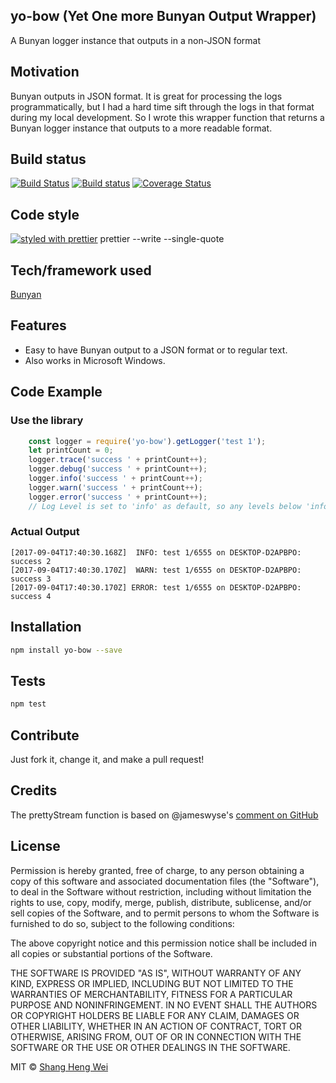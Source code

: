 ## yo-bow (Yet One more Bunyan Output Wrapper)
A Bunyan logger instance that outputs in a non-JSON format

## Motivation
Bunyan outputs in JSON format. It is great for processing the logs programmatically, but I had a hard time sift through the
logs in that format during my local development. So I wrote this wrapper function that returns a Bunyan logger instance that outputs to a more
readable format.

## Build status
[![Build Status](https://travis-ci.org/shwei/yo-bow.svg?branch=master)](https://travis-ci.org/shwei/yo-bow)
[![Build status](https://ci.appveyor.com/api/projects/status/p6edh0vg001r4e7h?svg=true)](https://ci.appveyor.com/project/shwei/yo-bow)
[![Coverage Status](https://coveralls.io/repos/github/shwei/yo-bow/badge.svg?branch=master)](https://coveralls.io/github/shwei/yo-bow?branch=master)

## Code style
[![styled with prettier](https://img.shields.io/badge/styled_with-prettier-ff69b4.svg)](https://github.com/prettier/prettier)
prettier --write --single-quote


## Tech/framework used
[Bunyan](https://github.com/trentm/node-bunyan)


## Features
- Easy to have Bunyan output to a JSON format or to regular text.
- Also works in Microsoft Windows.


## Code Example
### Use the library
```javascript
    const logger = require('yo-bow').getLogger('test 1');
    let printCount = 0;
    logger.trace('success ' + printCount++);
    logger.debug('success ' + printCount++);
    logger.info('success ' + printCount++);
    logger.warn('success ' + printCount++);
    logger.error('success ' + printCount++);
    // Log Level is set to 'info' as default, so any levels below 'info' will not be displayed
```
### Actual Output
```
[2017-09-04T17:40:30.168Z]  INFO: test 1/6555 on DESKTOP-D2APBPO: success 2
[2017-09-04T17:40:30.170Z]  WARN: test 1/6555 on DESKTOP-D2APBPO: success 3
[2017-09-04T17:40:30.170Z] ERROR: test 1/6555 on DESKTOP-D2APBPO: success 4
```

## Installation
```bash
npm install yo-bow --save
```

## Tests
```bash
npm test
```

## Contribute
Just fork it, change it, and make a pull request!


## Credits
The prettyStream function is based on @jameswyse's [comment on GitHub](https://github.com/trentm/node-bunyan/issues/13#issuecomment-22439322)


## License
Permission is hereby granted, free of charge, to any person obtaining a copy of this software and associated documentation files (the "Software"), to deal in the Software without restriction, including without limitation the rights to use, copy, modify, merge, publish, distribute, sublicense, and/or sell copies of the Software, and to permit persons to whom the Software is furnished to do so, subject to the following conditions:

The above copyright notice and this permission notice shall be included in all copies or substantial portions of the Software.

THE SOFTWARE IS PROVIDED "AS IS", WITHOUT WARRANTY OF ANY KIND, EXPRESS OR IMPLIED, INCLUDING BUT NOT LIMITED TO THE WARRANTIES OF MERCHANTABILITY, FITNESS FOR A PARTICULAR PURPOSE AND NONINFRINGEMENT. IN NO EVENT SHALL THE AUTHORS OR COPYRIGHT HOLDERS BE LIABLE FOR ANY CLAIM, DAMAGES OR OTHER LIABILITY, WHETHER IN AN ACTION OF CONTRACT, TORT OR OTHERWISE, ARISING FROM, OUT OF OR IN CONNECTION WITH THE SOFTWARE OR THE USE OR OTHER DEALINGS IN THE SOFTWARE.

MIT © [Shang Heng Wei](https://github.com/shwei)
